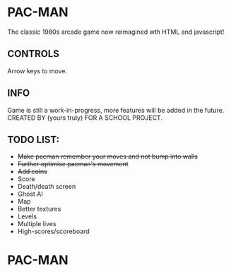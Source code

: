 # PAC-MAN
The classic 1980s arcade game now reimagined wth HTML and javascript!
## CONTROLS
Arrow keys to move.
## INFO
Game is still a work-in-progress, more features will be added in the future.<br/>
CREATED BY (yours truly) FOR A SCHOOL PROJECT.
## TODO LIST:
* ~~Make pacman remember your moves and not bump into walls~~
* ~~Further optimise pacman's movement~~
* ~~Add coins~~ 
* Score
* Death/death screen
* Ghost AI
* Map
* Better textures
* Levels
* Multiple lives
* High-scores/scoreboard
# PAC-MAN
